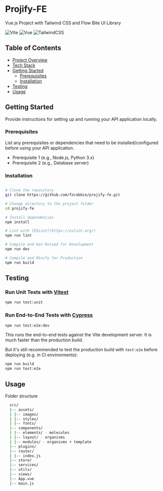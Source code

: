# Projify-FE

Vue.js Project with Tailwind CSS and Flow Bite UI Library

![Vite](https://img.shields.io/badge/vite-%23646CFF.svg?style=for-the-badge&logo=vite&logoColor=white)
![Vue](https://img.shields.io/badge/Vue.js-35495E?style=for-the-badge&logo=vuedotjs&logoColor=4FC08D)
![TailwindCSS](https://img.shields.io/badge/tailwindcss-%2338B2AC.svg?style=for-the-badge&logo=tailwind-css&logoColor=white)

## Table of Contents

- [Project Overview](#project-overview)
- [Tech Stack](#tech-stack)
- [Getting Started](#getting-started)
  - [Prerequisites](#prerequisites)
  - [Installation](#installation)
- [Testing](#testing)
- [Usage](#usage)

## Getting Started

Provide instructions for setting up and running your API application locally.

### Prerequisites

List any prerequisites or dependencies that need to be installed/configured before using your API application.

- Prerequisite 1 (e.g., Node.js, Python 3.x)
- Prerequisite 2 (e.g., Database server)

### Installation

```sh

# Clone the repository
git clone https://github.com/forabbie/projify-fe.git

# Change directory to the project folder
cd projify-fe

# Install dependencies
npm install

# Lint with [ESLint](https://eslint.org/)
npm run lint

# Compile and Hot-Reload for Development
npm run dev

# Compile and Minify for Production
npm run build

```

## Testing

### Run Unit Tests with [Vitest](https://vitest.dev/)

```sh
npm run test:unit
```

### Run End-to-End Tests with [Cypress](https://www.cypress.io/)

```sh
npm run test:e2e:dev
```

This runs the end-to-end tests against the Vite development server.
It is much faster than the production build.

But it's still recommended to test the production build with `test:e2e` before deploying (e.g. in CI environments):

```sh
npm run build
npm run test:e2e
```

## Usage

Folder structure

```sh
  src/
  |-- assets/
  | |-- images/
  | |-- styles/
  | |-- fonts/
  |-- components/
  | |-- elements/ - molecules
  | |-- layout/ - organisms
  | |-- modules/ - organisms + template
  |-- plugins/
  |-- router/
  | |-- index.js
  |-- store/
  |-- services/
  |-- utils/
  |-- views/
  |-- App.vue
  |-- main.js

```
